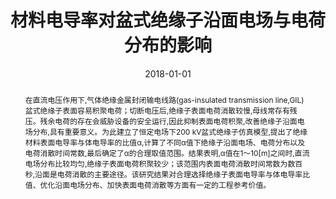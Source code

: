 ﻿---
title: "材料电导率对盆式绝缘子沿面电场与电荷分布的影响"
date: 2018-01-01
publishDate: 2019-07-11T08:13:39.269000Z
authors: [" 杜乾栋", " 张乔根", " 赵军平", " 吴治诚", " 王婵琼"]
publication_types: ["2"]
abstract: "在直流电压作用下,气体绝缘金属封闭输电线路(gas-insulated transmission line,GIL)盆式绝缘子表面容易积聚电荷；切断电压后,绝缘子表面电荷消散较慢,母线常存有残压。残余电荷的存在会威胁设备的安全运行,因此抑制表面电荷积聚,改善绝缘子沿面电场分布,具有重要意义。为此建立了恒定电场下200 kV盆式绝缘子仿真模型,提出了绝缘材料表面电导率与体电导率的比值α,计算了不同α值下绝缘子沿面电场、电荷分布以及电荷消散时间常数,最后确定了α的合理取值范围。结果表明,α值在1～10[m]之间时,直流电场分布比较均匀,绝缘子表面电荷积聚较少；该范围内表面电荷消散时间常数为数百秒,沿面是电荷消散的主要途径。该研究结果对合理选择绝缘子表面电导率与体电导率比值、优化沿面电场分布、加快表面电荷消散等方面有一定的工程参考价值。"
featured: false
publication: "*高电压技术*"
doi: "10.13336/j.1003-6520.hve.20181126012"
---

